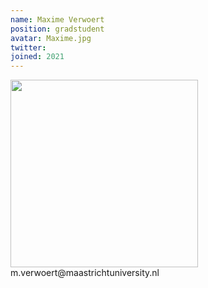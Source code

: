 ```yaml
---
name: Maxime Verwoert
position: gradstudent
avatar: Maxime.jpg
twitter: 
joined: 2021
---
```


<img width="300" src="{{site.baseurl}}/images/people/{{page.avatar}}" data-action="zoom">
m.verwoert@maastrichtuniversity.nl
